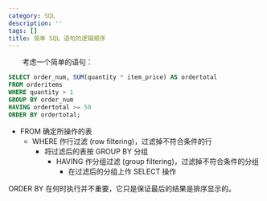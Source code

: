 ```yaml
---
category: SQL
description: ''
tags: []
title: 简单 SQL 语句的逻辑顺序
---
```


　　考虑一个简单的语句：

```sql
SELECT order_num, SUM(quantity * item_price) AS ordertotal  
FROM orderitems  
WHERE quantity > 1  
GROUP BY order_num  
HAVING ordertotal >= 50  
ORDER BY ordertotal; 
```

* FROM 确定所操作的表
	* WHERE 作行过滤 (row filtering)，过滤掉不符合条件的行
		* 将过滤后的表按 GROUP BY 分组
			* HAVING 作分组过滤 (group filtering)，过滤掉不符合条件的分组
				* 在过滤后的分组上作 SELECT 操作

ORDER BY 在何时执行并不重要，它只是保证最后的结果是排序显示的。